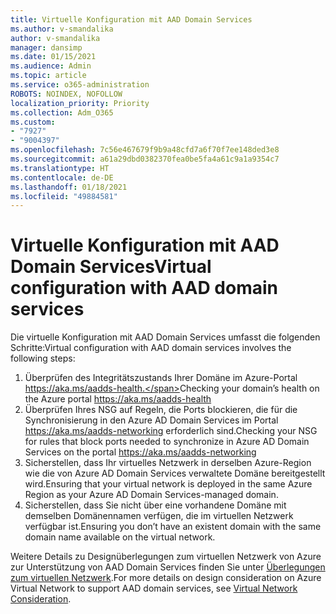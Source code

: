 ```yaml
---
title: Virtuelle Konfiguration mit AAD Domain Services
ms.author: v-smandalika
author: v-smandalika
manager: dansimp
ms.date: 01/15/2021
ms.audience: Admin
ms.topic: article
ms.service: o365-administration
ROBOTS: NOINDEX, NOFOLLOW
localization_priority: Priority
ms.collection: Adm_O365
ms.custom:
- "7927"
- "9004397"
ms.openlocfilehash: 7c56e467679f9b9a48cfd7a6f70f7ee148ded3e8
ms.sourcegitcommit: a61a29dbd0382370fea0be5fa4a61c9a1a9354c7
ms.translationtype: HT
ms.contentlocale: de-DE
ms.lasthandoff: 01/18/2021
ms.locfileid: "49884581"
---
```

# <a name="virtual-configuration-with-aad-domain-services"></a><span data-ttu-id="7d71e-102">Virtuelle Konfiguration mit AAD Domain Services</span><span class="sxs-lookup"><span data-stu-id="7d71e-102">Virtual configuration with AAD domain services</span></span>

<span data-ttu-id="7d71e-103">Die virtuelle Konfiguration mit AAD Domain Services umfasst die folgenden Schritte:</span><span class="sxs-lookup"><span data-stu-id="7d71e-103">Virtual configuration with AAD domain services involves the following steps:</span></span> 

1. <span data-ttu-id="7d71e-104">Überprüfen des Integritätszustands Ihrer Domäne im Azure-Portal https://aka.ms/aadds-health.</span><span class="sxs-lookup"><span data-stu-id="7d71e-104">Checking your domain’s health on the Azure portal https://aka.ms/aadds-health</span></span>
2. <span data-ttu-id="7d71e-105">Überprüfen Ihres NSG auf Regeln, die Ports blockieren, die für die Synchronisierung in den Azure AD Domain Services im Portal https://aka.ms/aadds-networking erforderlich sind.</span><span class="sxs-lookup"><span data-stu-id="7d71e-105">Checking your NSG for rules that block ports needed to synchronize in Azure AD Domain Services on the portal https://aka.ms/aadds-networking</span></span>
3. <span data-ttu-id="7d71e-106">Sicherstellen, dass Ihr virtuelles Netzwerk in derselben Azure-Region wie die von Azure AD Domain Services verwaltete Domäne bereitgestellt wird.</span><span class="sxs-lookup"><span data-stu-id="7d71e-106">Ensuring that your virtual network is deployed in the same Azure Region as your Azure AD Domain Services-managed domain.</span></span>
4. <span data-ttu-id="7d71e-107">Sicherstellen, dass Sie nicht über eine vorhandene Domäne mit demselben Domänennamen verfügen, die im virtuellen Netzwerk verfügbar ist.</span><span class="sxs-lookup"><span data-stu-id="7d71e-107">Ensuring you don’t have an existent domain with the same domain name available on the virtual network.</span></span>

<span data-ttu-id="7d71e-108">Weitere Details zu Designüberlegungen zum virtuellen Netzwerk von Azure zur Unterstützung von AAD Domain Services finden Sie unter [Überlegungen zum virtuellen Netzwerk](https://docs.microsoft.com/azure/active-directory-domain-services/network-considerations).</span><span class="sxs-lookup"><span data-stu-id="7d71e-108">For more details on design consideration on Azure Virtual Network to support AAD domain services, see [Virtual Network Consideration](https://docs.microsoft.com/azure/active-directory-domain-services/network-considerations).</span></span>

